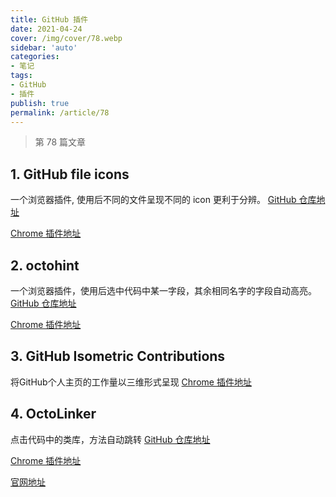 ```yaml
---
title: GitHub 插件
date: 2021-04-24
cover: /img/cover/78.webp
sidebar: 'auto'
categories:
- 笔记
tags:
- GitHub
- 插件
publish: true
permalink: /article/78
---
```


> 第 78 篇文章
<!-- more -->

## 1. GitHub file icons
一个浏览器插件, 使用后不同的文件呈现不同的 icon 更利于分辨。
[GitHub 仓库地址](https://github.com/homerchen19/github-file-icons)

[Chrome 插件地址](https://chrome.google.com/webstore/detail/file-icons-for-github-and/ficfmibkjjnpogdcfhfokmihanoldbfe)

## 2. octohint
一个浏览器插件，使用后选中代码中某一字段，其余相同名字的字段自动高亮。
[GitHub 仓库地址](https://github.com/pd4d10/octohint)

[Chrome 插件地址](https://chrome.google.com/webstore/detail/octohint/hbkpjkfdheainjkkebeoofkpgddnnbpk)

## 3. GitHub Isometric Contributions 
将GitHub个人主页的工作量以三维形式呈现
[Chrome 插件地址](https://chrome.google.com/webstore/detail/github-isometric-contribu/mjoedlfflcchnleknnceiplgaeoegien?hl=en&gl=US)

## 4. OctoLinker
点击代码中的类库，方法自动跳转
[GitHub 仓库地址](https://github.com/OctoLinker/OctoLinker)

[Chrome 插件地址](https://chrome.google.com/webstore/detail/octo-linker/jlmafbaeoofdegohdhinkhilhclaklkp)

[官网地址](https://octolinker.vercel.app/)


